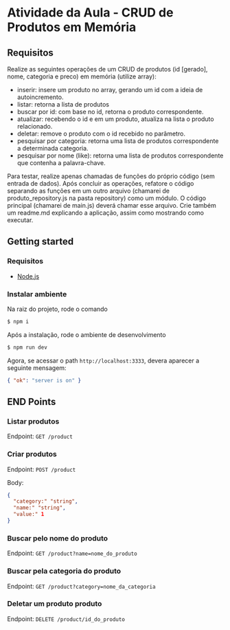# Atividade da Aula - CRUD de Produtos em Memória

## Requisitos

Realize as seguintes operações de um CRUD de produtos (id [gerado], nome, categoria e preco) em memória (utilize array):

- inserir: insere um produto no array, gerando um id com a ideia de autoincremento.
- listar: retorna a lista de produtos
- buscar por id: com base no id, retorna o produto correspondente.
- atualizar: recebendo o id e em um produto, atualiza na lista o produto relacionado.
- deletar: remove o produto com o id recebido no parâmetro.
- pesquisar por categoria: retorna uma lista de produtos correspondente a determinada categoria.
- pesquisar por nome (like): retorna uma lista de produtos correspondente que contenha a palavra-chave.

Para testar, realize apenas chamadas de funções do próprio código (sem entrada de dados).
Após concluir as operações, refatore o código separando as funções em um outro arquivo (chamarei de produto_repository.js na pasta repository) como um módulo. O código principal (chamarei de main.js) deverá chamar esse arquivo.
Crie também um readme.md explicando a aplicação, assim como mostrando como executar.


## Getting started

### Requisitos

 - [Node.js](https://nodejs.org/en)


### Instalar ambiente

Na raiz do projeto, rode o comando 

```bash
$ npm i
```

Após a instalação, rode o ambiente de desenvolvimento

```bash
$ npm run dev
```

Agora, se acessar o path `http://localhost:3333`, devera aparecer a seguinte mensagem:

```json
{ "ok": "server is on" }
```

## END Points 

### Listar produtos


Endpoint: `GET /product`

### Criar produtos

Endpoint: `POST /product`

Body:

```json
{
  "category:" "string",
  "name:" "string",
  "value:" 1
}
```

### Buscar pelo nome do produto

Endpoint: `GET /product?name=nome_do_produto`

### Buscar pela categoria do produto

Endpoint: `GET /product?category=nome_da_categoria`


### Deletar um produto produto

Endpoint: `DELETE /product/id_do_produto`
